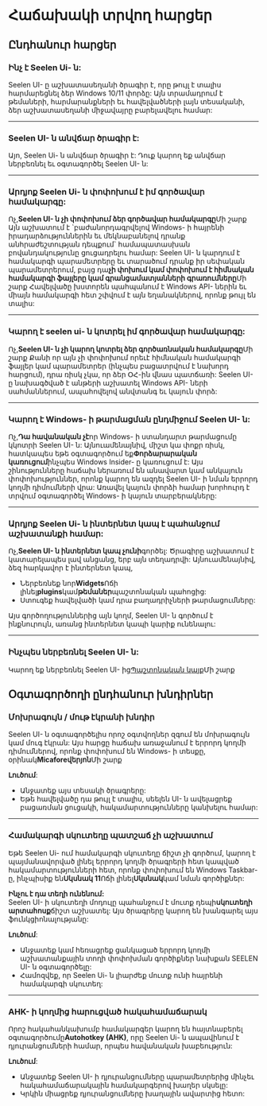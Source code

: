 # **Հաճախակի տրվող հարցեր**

## **Ընդհանուր հարցեր**

### **Ինչ է Seelen Ui- ն:**

Seelen UI- ը աշխատասեղանի ծրագիր է, որը թույլ է տալիս հարմարեցնել ձեր Windows 10/11 փորձը: Այն տրամադրում է թեմաների, հարմարանքների եւ հավելվածների լայն տեսականի, ձեր աշխատասեղանի միջավայրը բարելավելու համար:

***

### **Seelen UI- ն անվճար ծրագիր է:**

Այո, Seelen Ui- ն անվճար ծրագիր է: Դուք կարող եք անվճար ներբեռնել եւ օգտագործել Seelen UI- ն:

***

### **Արդյոք Seelen Ui- ն փոփոխում է իմ գործավար համակարգը:**

Ոչ,**Seelen UI- ն չի փոփոխում ձեր գործավար համակարգը**Մի շարք Այն աշխատում է \`բաժանորդագրվելով Windows- ի հայրենի իրադարձություններին եւ մեկնաբանելով դրանք անհրաժեշտության դեպքում\` համապատասխան բովանդակությունը ցուցադրելու համար: Seelen UI- ն կարդում է համակարգի պարամետրերը եւ տարածում դրանք իր սեփական պարամետրերում, բայց դա**չի փոխում կամ փոփոխում է հիմնական համակարգի ֆայլերը կամ գրանցամատյանների գրառումները**Մի շարք Հավելվածը խստորեն պահպանում է Windows API- ներին եւ միայն համակարգի հետ շփվում է այն եղանակներով, որոնք թույլ են տալիս:

***

### **Կարող է seelen ui- ն կոտրել իմ գործավար համակարգը:**

Ոչ,**Seelen UI- ն չի կարող կոտրել ձեր գործառնական համակարգը**Մի շարք Քանի որ այն չի փոփոխում որեւէ հիմնական համակարգի ֆայլեր կամ պարամետրեր (ինչպես բացատրվում է նախորդ հարցում), դրա ռիսկ չկա, որ ձեր ՕՀ-ին վնաս պատճառի: Seelen UI- ը նախագծված է անթերի աշխատել Windows API- ների սահմաններում, ապահովելով անվտանգ եւ կայուն փորձ:

***

### **Կարող է Windows- ի թարմացման ընդմիջում Seelen UI- ն:**

Ոչ,**Դա հավանական չէ**որ Windows- ի ստանդարտ թարմացումը կկոտրի Seelen UI- ն: Այնուամենայնիվ, միշտ կա փոքր ռիսկ, հատկապես եթե օգտագործում եք**Փորձարարական կառուցում**ինչպես Windows Insider- ը կառուցում է: Այս շինությունները հաճախ ներառում են անավարտ կամ անկայուն փոփոխություններ, որոնք կարող են ազդել Seelen UI- ի նման երրորդ կողմի դիմումների վրա: Առավել կայուն փորձի համար խորհուրդ է տրվում օգտագործել Windows- ի կայուն տարբերակները:

***

### **Արդյոք Seelen Ui- ն ինտերնետ կապ է պահանջում աշխատանքի համար:**

Ոչ,**Seelen UI- ն ինտերնետ կապ չունի**գործել: Ծրագիրը աշխատում է կատարելապես լավ անցանց, երբ այն տեղադրվի: Այնուամենայնիվ, ձեզ հարկավոր է ինտերնետ կապ,

* Ներբեռնեք նոր**Widgets**Ոճի լինել**plugins**կամ**թեմաներ**պաշտոնական պահոցից:
* Ստուգեք հավելվածի կամ դրա բաղադրիչների թարմացումները:

Այս գործողություններից այն կողմ, Seelen UI- ն գործում է ինքնուրույն, առանց ինտերնետ կապի կարիք ունենալու:

***

### **Ինչպես ներբեռնել Seelen UI- ն:**

Կարող եք ներբեռնել Seelen UI- ից[Պաշտոնական կայք](https://seelen.io)Մի շարք

## **Օգտագործողի ընդհանուր խնդիրներ**

### **Մոխրագույն / մութ էկրանի խնդիր**

Seelen UI- ն օգտագործելիս որոշ օգտվողներ զգում են մոխրագույն կամ մուգ էկրան: Այս հարցը հաճախ առաջանում է երրորդ կողմի դիմումներով, որոնք փոփոխում են Windows- ի տեսքը, օրինակ**Micaforeվերյոն**Մի շարք

**Լուծում**:

* Անջատեք այս տեսակի ծրագրերը:
* Եթե ​​հավելվածը դա թույլ է տալիս, սեելեն UI- ն ավելացրեք բացառման ցուցակի, հակամարտությունները կանխելու համար:

***

### **Համակարգի սկուտեղը պատշաճ չի աշխատում**

Եթե ​​Seelen Ui- ում համակարգի սկուտեղը ճիշտ չի գործում, կարող է պայմանավորված լինել երրորդ կողմի ծրագրերի հետ կապված հակամարտությունների հետ, որոնք փոփոխում են Windows Taskbar- ը, ինչպիսիք են**Սկսնակ 11**Ոճի լինել**Սկսնակ**կամ նման գործիքներ:

**Ինչու է դա տեղի ունենում:**\
Seelen UI- ի սկուտեղի մոդուլը պահանջում է մուտք դեպի**սկուտեղի արտահոսք**ճիշտ աշխատել: Այս ծրագրերը կարող են խանգարել այս ֆունկցիոնալությանը:

**Լուծում**:

* Անջատեք կամ հեռացրեք ցանկացած երրորդ կողմի աշխատանքային տողի փոփոխման գործիքներ նախքան SEELEN UI- ն օգտագործելը:
* Համոզվեք, որ Seelen Ui- ն լիարժեք մուտք ունի հայրենի համակարգի սկուտեղ:

***

### **AHK- ի կողմից հարուցված հակահամաճարակ**

Որոշ հակահանկախումբ համակարգեր կարող են հայտնաբերել օգտագործումը**Autohotkey (AHK)**, որը Seelen Ui- ն ապավինում է դյուրանցումների համար, որպես հավանական խաբեություն:

**Լուծում**:

* Անջատեք Seelen UI- ի դյուրանցումները պարամետրերից մինչեւ հակահամաճարակային համակարգերով խաղեր սկսելը:
* Կրկին միացրեք դյուրանցումները խաղային ավարտից հետո:
